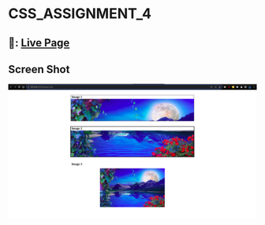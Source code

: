 # CSS_ASSIGNMENT_4

##  	:link:: [Live Page](https://princesah09.github.io/CSS_ASSIGNMENT_4/)

## Screen Shot

<img src="SS.png">
